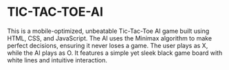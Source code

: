 # TIC-TAC-TOE-AI
This is a mobile-optimized, unbeatable Tic-Tac-Toe AI game built using HTML, CSS, and JavaScript. The AI uses the Minimax algorithm to make perfect decisions, ensuring it never loses a game. The user plays as X, while the AI plays as O. It features a simple yet sleek black game board with white lines and intuitive interaction. 

